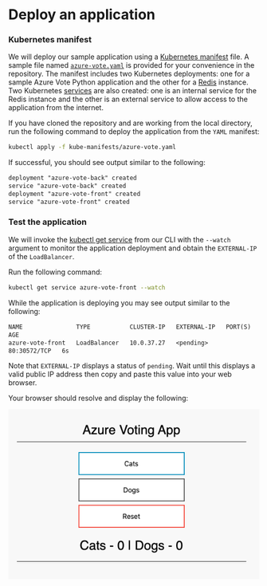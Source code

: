 # Deploy an application

### Kubernetes manifest

We will deploy our sample application using a [Kubernetes manifest](https://docs.microsoft.com/en-us/azure/aks/concepts-clusters-workloads#deployments-and-yaml-manifests) file. A sample file named [`azure-vote.yaml`](https://github.com/snyk-partners/snyk-azure-resources/blob/master/templates/azure-vote.yaml) is provided for your convenience in the repository. The manifest includes two Kubernetes deployments: one for a sample Azure Vote Python application and the other for a [Redis](https://redislabs.com/) instance. Two Kubernetes [services](https://docs.microsoft.com/en-us/azure/aks/concepts-network#services) are also created: one is an internal service for the Redis instance and the other is an external service to allow access to the application from the internet.

If you have cloned the repository and are working from the local directory, run the following command to deploy the application from the `YAML` manifest:

```bash
kubectl apply -f kube-manifests/azure-vote.yaml
```

If successful, you should see output similar to the following:

```text
deployment "azure-vote-back" created
service "azure-vote-back" created
deployment "azure-vote-front" created
service "azure-vote-front" created
```

### Test the application

We will invoke the [kubectl get service](https://kubernetes.io/docs/reference/generated/kubectl/kubectl-commands#get) from our CLI with the `--watch` argument to monitor the application deployment and obtain the `EXTERNAL-IP` of the `LoadBalancer`.

Run the following command:

```bash
kubectl get service azure-vote-front --watch
```

While the application is deploying you may see output similar to the following:

```text
NAME               TYPE           CLUSTER-IP   EXTERNAL-IP   PORT(S)        AGE
azure-vote-front   LoadBalancer   10.0.37.27   <pending>     80:30572/TCP   6s
```

Note that `EXTERNAL-IP` displays a status of `pending`. Wait until this displays a valid public IP address then copy and paste this value into your web browser.

Your browser should resolve and display the following:

![](../../../.gitbook/assets/azure_voting_app.png)

## 

